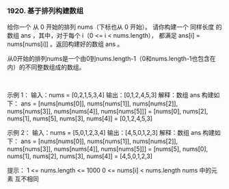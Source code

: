 ### 1920. 基于排列构建数组

给你一个 从 0 开始的排列 nums（下标也从 0 开始）。
请你构建一个 同样长度 的数组 ans ，其中，对于每个 i（0 <= i < nums.length），
都满足 ans[i] = nums[nums[i]] 。返回构建好的数组 ans 。

从0开始的排列nums是一个由0到nums.length-1（0和nums.length-1也包含在内）的不同整数组成的数组。

 

示例 1：
输入：nums = [0,2,1,5,3,4]
输出：[0,1,2,4,5,3]
解释：数组 ans 构建如下：
ans = [nums[nums[0]], nums[nums[1]], nums[nums[2]], nums[nums[3]], nums[nums[4]], nums[nums[5]]]
    = [nums[0], nums[2], nums[1], nums[5], nums[3], nums[4]]
    = [0,1,2,4,5,3]
    
示例 2：
输入：nums = [5,0,1,2,3,4]
输出：[4,5,0,1,2,3]
解释：数组 ans 构建如下：
ans = [nums[nums[0]], nums[nums[1]], nums[nums[2]], nums[nums[3]], nums[nums[4]], nums[nums[5]]]
    = [nums[5], nums[0], nums[1], nums[2], nums[3], nums[4]]
    = [4,5,0,1,2,3]
 

提示：
1 <= nums.length <= 1000
0 <= nums[i] < nums.length
nums 中的元素 互不相同
